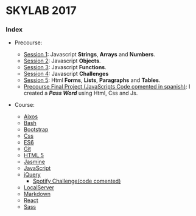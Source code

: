 # SKYLAB 2017

### Index

* Precourse: 
    * [Session 1](https://github.com/Micheloncio/Skylab/tree/master/Precourse/Session_1): Javascript **Strings**, **Arrays** and **Numbers**.
    * [Session 2](https://github.com/Micheloncio/Skylab/tree/master/Precourse/Session_2): Javascript **Objects**.
    * [Session 3](https://github.com/Micheloncio/Skylab/tree/master/Precourse/Session_3): Javascript **Functions**.
    * [Session 4](https://github.com/Micheloncio/Skylab/tree/master/Precourse/Session_4): Javascript **Challenges**
    * [Session 5](https://github.com/Micheloncio/Skylab/tree/master/Precourse/Session_5): Html **Forms**, **Lists**, **Paragraphs** and **Tables**.
    * [Precourse Final Project (JavaScripts Code comented in spanish)](https://github.com/Micheloncio/Skylab/tree/master/Precourse/Precourse_Final_Project): I created a _**Pass Word**_ using Html, Css and Js.

* Course:
    * [Aixos](https://github.com/Micheloncio/Skylab/tree/master/Course/FrontEnd/Axios)
    * [Bash](https://github.com/Micheloncio/Skylab/tree/master/Course/FrontEnd/Bash)
    * [Bootstrap](https://github.com/Micheloncio/Skylab/tree/master/FrontEnd/Course/Bootstrap)
    * [Css](https://github.com/Micheloncio/Skylab/tree/master/Course/FrontEnd/Css)
    * [ES6](https://github.com/Micheloncio/Skylab/tree/master/Course/FrontEnd/ES6)
    * [Git](https://github.com/Micheloncio/Skylab/tree/master/Course/FrontEnd/Git)
    * [HTML 5](https://github.com/Micheloncio/Skylab/tree/master/Course/FrontEnd/Html5)
    * [Jasmine](https://github.com/Micheloncio/Skylab/tree/master/Course/FrontEnd/Jasmine)
    * [JavaScript](https://github.com/Micheloncio/Skylab/tree/master/Course/FrontEnd/JavaScript)
    * [jQuery](https://github.com/Micheloncio/Skylab/tree/master/Course/FrontEnd/jQuery)
        * [Spotify Challenge(code comented)](https://github.com/Micheloncio/Skylab/tree/master/Course/FrontEnd/jQuery/jQuery%20Challenges/Spotify)
    * [LocalServer](https://github.com/Micheloncio/Skylab/tree/master/Course/FrontEnd/LocalServer)
    * [Markdown](https://github.com/Micheloncio/Skylab/tree/master/Course/FrontEnd/Markdown)
    * [React](https://github.com/Micheloncio/Skylab/tree/master/Course/FrontEnd/React)
    * [Sass](https://github.com/Micheloncio/Skylab/tree/master/Course/FrontEnd/Sass)
    

